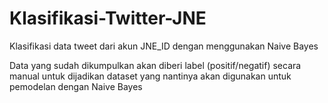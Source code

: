 # Klasifikasi-Twitter-JNE
Klasifikasi data tweet dari akun JNE_ID dengan menggunakan Naive Bayes

Data yang sudah dikumpulkan akan diberi label (positif/negatif) secara manual untuk dijadikan dataset yang nantinya akan digunakan untuk pemodelan dengan Naive Bayes
